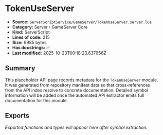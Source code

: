 # TokenUseServer

- **Source:** `ServerScriptService/GameServer/TokenUseServer.server.lua`
- **Category:** Server › GameServer Core
- **Kind:** ServerScript
- **Lines of code:** 215
- **Size:** 6985 bytes
- **Has docstrings:** ✅
- **Last modified:** 2025-10-23T00:18:23.637656Z

## Summary

This placeholder API page records metadata for the `TokenUseServer` module. It was generated
from repository manifest data so that cross-references from the API index resolve to
concrete documentation. Detailed symbol information will be added once the automated
API extractor emits full documentation for this module.

## Exports

_Exported functions and types will appear here after symbol extraction._
